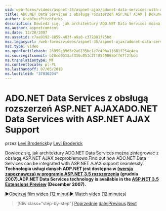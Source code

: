 ```yaml
---
uid: web-forms/videos/aspnet-35/aspnet-ajax/adonet-data-services-with-aspnet-ajax-support
title: ADO.NET Data Services z obsługą rozszerzeń ASP.NET AJAX | Dokumentacja firmy Microsoft
author: GrabYourPitchforks
description: Dowiedz się, jak architektury ADO.NET Data Services można zintegrować z obsługą ASP.NET AJAX bezproblemowo. Technologii usług ADP.NET danych jest dostępna w ASP.NET 3.5 E...
ms.author: aspnetcontent
ms.date: 12/20/2007
ms.assetid: c7aa9192-8859-403f-a9a8-c372081f75bd
msc.legacyurl: /web-forms/videos/aspnet-35/aspnet-ajax/adonet-data-services-with-aspnet-ajax-support
msc.type: video
ms.openlocfilehash: 26095c89d3e2a6135bc1e7c49ba11601f254c4ea
ms.sourcegitcommit: b28cd0313af316c051c2ff8549865bff67f2fbb4
ms.translationtype: MT
ms.contentlocale: pl-PL
ms.lasthandoff: 07/05/2018
ms.locfileid: "37836204"
---
```

<a name="adonet-data-services-with-aspnet-ajax-support"></a><span data-ttu-id="da4e8-104">ADO.NET Data Services z obsługą rozszerzeń ASP.NET AJAX</span><span class="sxs-lookup"><span data-stu-id="da4e8-104">ADO.NET Data Services with ASP.NET AJAX Support</span></span>
====================
<span data-ttu-id="da4e8-105">przez [Levi Broderick](https://github.com/GrabYourPitchforks)</span><span class="sxs-lookup"><span data-stu-id="da4e8-105">by [Levi Broderick](https://github.com/GrabYourPitchforks)</span></span>

<span data-ttu-id="da4e8-106">Dowiedz się, jak architektury ADO.NET Data Services można zintegrować z obsługą ASP.NET AJAX bezproblemowo.</span><span class="sxs-lookup"><span data-stu-id="da4e8-106">Find out how ADO.NET Data Services can be integrated with ASP.NET AJAX support seamlessly.</span></span> <span data-ttu-id="da4e8-107">**Technologia usługi danych ADP.NET jest dostępna w [(wersja zapoznawcza) w programie ASP.NET 3.5 rozszerzenia](https://www.asp.net/downloads/35-sp1#find) (grudnia 2007).**</span><span class="sxs-lookup"><span data-stu-id="da4e8-107">**ADP.NET Data Services technology is available in the [ASP.NET 3.5 Extensions Preview](https://www.asp.net/downloads/35-sp1#find) (December 2007).**</span></span>

[<span data-ttu-id="da4e8-108">&#9654;Obejrzyj film wideo (12 minut)</span><span class="sxs-lookup"><span data-stu-id="da4e8-108">&#9654; Watch video (12 minutes)</span></span>](https://channel9.msdn.com/Blogs/ASP-NET-Site-Videos/adonet-data-services-with-aspnet-ajax-support)

> [!div class="step-by-step"]
> <span data-ttu-id="da4e8-109">[Poprzednie](aspnet-ajax-a-demonstration-of-aspnet-ajax.md)
> [dalej](introduction-to-aspnet-ajax-history.md)</span><span class="sxs-lookup"><span data-stu-id="da4e8-109">[Previous](aspnet-ajax-a-demonstration-of-aspnet-ajax.md)
[Next](introduction-to-aspnet-ajax-history.md)</span></span>
